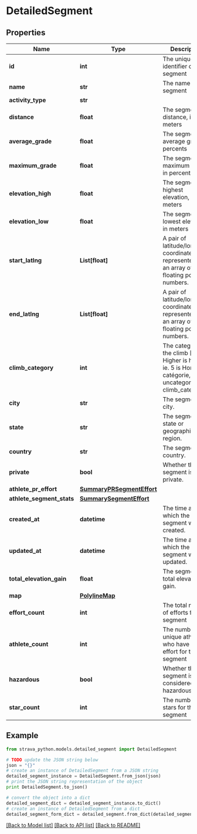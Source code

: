 # DetailedSegment


## Properties
Name | Type | Description | Notes
------------ | ------------- | ------------- | -------------
**id** | **int** | The unique identifier of this segment | [optional] 
**name** | **str** | The name of this segment | [optional] 
**activity_type** | **str** |  | [optional] 
**distance** | **float** | The segment&#39;s distance, in meters | [optional] 
**average_grade** | **float** | The segment&#39;s average grade, in percents | [optional] 
**maximum_grade** | **float** | The segments&#39;s maximum grade, in percents | [optional] 
**elevation_high** | **float** | The segments&#39;s highest elevation, in meters | [optional] 
**elevation_low** | **float** | The segments&#39;s lowest elevation, in meters | [optional] 
**start_latlng** | **List[float]** | A pair of latitude/longitude coordinates, represented as an array of 2 floating point numbers. | [optional] 
**end_latlng** | **List[float]** | A pair of latitude/longitude coordinates, represented as an array of 2 floating point numbers. | [optional] 
**climb_category** | **int** | The category of the climb [0, 5]. Higher is harder ie. 5 is Hors catégorie, 0 is uncategorized in climb_category. | [optional] 
**city** | **str** | The segments&#39;s city. | [optional] 
**state** | **str** | The segments&#39;s state or geographical region. | [optional] 
**country** | **str** | The segment&#39;s country. | [optional] 
**private** | **bool** | Whether this segment is private. | [optional] 
**athlete_pr_effort** | [**SummaryPRSegmentEffort**](SummaryPRSegmentEffort.md) |  | [optional] 
**athlete_segment_stats** | [**SummarySegmentEffort**](SummarySegmentEffort.md) |  | [optional] 
**created_at** | **datetime** | The time at which the segment was created. | [optional] 
**updated_at** | **datetime** | The time at which the segment was last updated. | [optional] 
**total_elevation_gain** | **float** | The segment&#39;s total elevation gain. | [optional] 
**map** | [**PolylineMap**](PolylineMap.md) |  | [optional] 
**effort_count** | **int** | The total number of efforts for this segment | [optional] 
**athlete_count** | **int** | The number of unique athletes who have an effort for this segment | [optional] 
**hazardous** | **bool** | Whether this segment is considered hazardous | [optional] 
**star_count** | **int** | The number of stars for this segment | [optional] 

## Example

```python
from strava_python.models.detailed_segment import DetailedSegment

# TODO update the JSON string below
json = "{}"
# create an instance of DetailedSegment from a JSON string
detailed_segment_instance = DetailedSegment.from_json(json)
# print the JSON string representation of the object
print DetailedSegment.to_json()

# convert the object into a dict
detailed_segment_dict = detailed_segment_instance.to_dict()
# create an instance of DetailedSegment from a dict
detailed_segment_form_dict = detailed_segment.from_dict(detailed_segment_dict)
```
[[Back to Model list]](../README.md#documentation-for-models) [[Back to API list]](../README.md#documentation-for-api-endpoints) [[Back to README]](../README.md)


